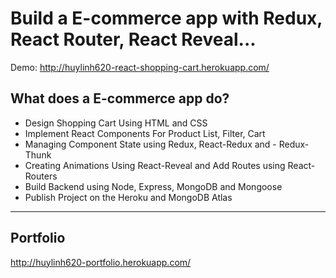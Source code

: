 # Build a E-commerce app with Redux, React Router, React Reveal...
Demo: http://huylinh620-react-shopping-cart.herokuapp.com/

## What does a E-commerce app do?
- Design Shopping Cart Using HTML and CSS
- Implement React Components For Product List, Filter, Cart
- Managing Component State using Redux, React-Redux and - Redux-Thunk
- Creating Animations Using React-Reveal and Add Routes using React-Routers
- Build Backend using Node, Express, MongoDB and Mongoose
- Publish Project on the Heroku and MongoDB Atlas
-----------------------------------------------------------------
## Portfolio
http://huylinh620-portfolio.herokuapp.com/
